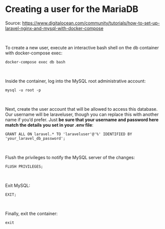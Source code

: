 # Creating a user for the MariaDB

Source: https://www.digitalocean.com/community/tutorials/how-to-set-up-laravel-nginx-and-mysql-with-docker-compose

<br>

To create a new user, execute an interactive bash shell on the db container with docker-compose exec:

```docker-compose exec db bash```

<br>

Inside the container, log into the MySQL root administrative account:

```mysql -u root -p```

<br>

Next, create the user account that will be allowed to access this database. Our username will be laraveluser, though you can replace this with another name if you’d prefer. Just **be sure that your username and password here match the details you set in your .env file**:

```GRANT ALL ON laravel.* TO 'laraveluser'@'%' IDENTIFIED BY 'your_laravel_db_password';```

<br>

Flush the privileges to notify the MySQL server of the changes:

```FLUSH PRIVILEGES;```

<br>

Exit MySQL:

```EXIT;```

<br>

Finally, exit the container:

```exit```

<br>
